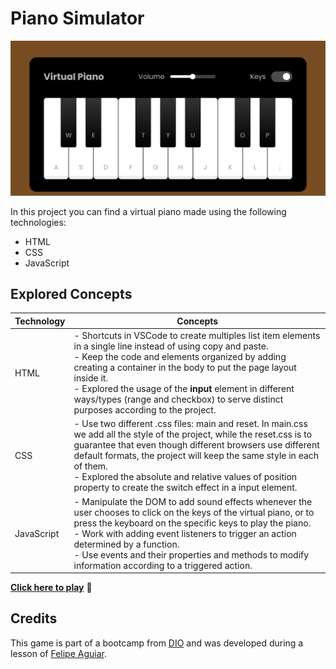 # Piano Simulator

![](piano-simulator-keys.png)

In this project you can find a virtual piano made using the following technologies:

- HTML
- CSS
- JavaScript

## Explored Concepts

| Technology | Concepts                                                                                                                                                                                                                                                                                                                                                                                    |
| ---------- | ------------------------------------------------------------------------------------------------------------------------------------------------------------------------------------------------------------------------------------------------------------------------------------------------------------------------------------------------------------------------------------------- |
| HTML       | - Shortcuts in VSCode to create multiples list item elements in a single line instead of using copy and paste. <br> - Keep the code and elements organized by adding creating a container in the body to put the page layout inside it.<br> - Explored the usage of the **input** element in different ways/types (range and checkbox) to serve distinct purposes according to the project. |
| CSS        | - Use two different .css files: main and reset. In main.css we add all the style of the project, while the reset.css is to guarantee that even though different browsers use different default formats, the project will keep the same style in each of them.<br> - Explored the absolute and relative values of position property to create the switch effect in a input element.          |
| JavaScript | - Manipulate the DOM to add sound effects whenever the user chooses to click on the keys of the virtual piano, or to press the keyboard on the specific keys to play the piano.<br> - Work with adding event listeners to trigger an action determined by a function.<br> - Use events and their properties and methods to modify information according to a triggered action.              |


[**Click here to play**](https://eveegomes.github.io/js-piano-simulator/) 🎹
## Credits

This game is part of a bootcamp from [DIO](https://www.dio.me/en) and was developed during a lesson of [Felipe Aguiar](https://github.com/felipeAguiarCode).
